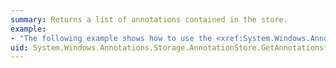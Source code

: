 ```yaml
---
summary: Returns a list of annotations contained in the store.
example:
- "The following example shows how to use the <xref:System.Windows.Annotations.Storage.AnnotationStore.GetAnnotations%2A> method to determine if there are any annotations contained in the store.  \n  \n [!code-csharp[DocumentSerialize#DocSerCloseFile](~/samples/snippets/csharp/VS_Snippets_Wpf/DocumentSerialize/CSharp/ThumbViewer.cs#docserclosefile)]"
uid: System.Windows.Annotations.Storage.AnnotationStore.GetAnnotations*
---
```

